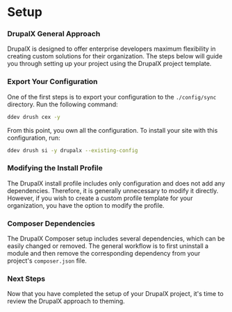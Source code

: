 # Setup

### DrupalX General Approach

DrupalX is designed to offer enterprise developers maximum flexibility in creating custom solutions for their organization. The steps below will guide you through setting up your project using the DrupalX project template.

### **Export Your Configuration**

One of the first steps is to export your configuration to the `./config/sync` directory. Run the following command:

```bash
ddev drush cex -y
```

From this point, you own all the configuration. To install your site with this configuration, run:

```bash
ddev drush si -y drupalx --existing-config
```

### **Modifying the Install Profile**

The DrupalX install profile includes only configuration and does not add any dependencies. Therefore, it is generally unnecessary to modify it directly. However, if you wish to create a custom profile template for your organization, you have the option to modify the profile.

### **Composer Dependencies**

The DrupalX Composer setup includes several dependencies, which can be easily changed or removed. The general workflow is to first uninstall a module and then remove the corresponding dependency from your project's `composer.json` file.

### Next Steps

Now that you have completed the setup of your DrupalX project, it's time to review the DrupalX approach to theming.

